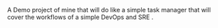 A Demo project of mine that will do like a simple task manager that will cover the workflows of a simple DevOps and SRE .
